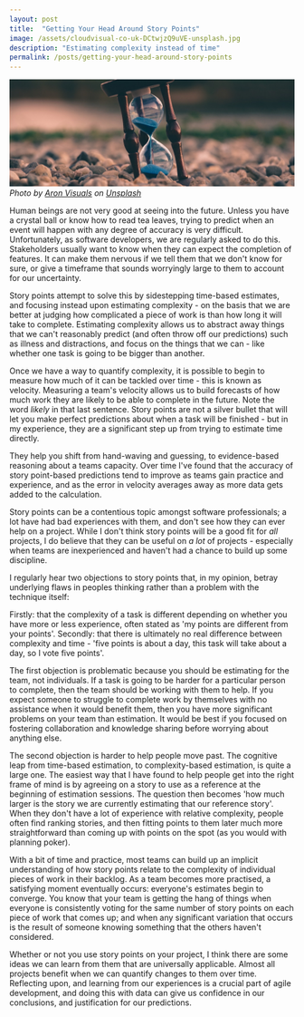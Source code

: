 ```yaml
---
layout: post
title:  "Getting Your Head Around Story Points"
image: /assets/cloudvisual-co-uk-DCtwjzQ9uVE-unsplash.jpg
description: "Estimating complexity instead of time"
permalink: /posts/getting-your-head-around-story-points
---
```


![hourglass](/assets/aron-visuals-BXOXnQ26B7o-unsplash.jpg)
*Photo by [Aron Visuals](https://unsplash.com/@aronvisuals) on [Unsplash][unsplash]*

Human beings are not very good at seeing into the future. Unless you have a crystal ball or know how to read tea leaves, trying to predict when an event will happen with any degree of accuracy is very difficult. Unfortunately, as software developers, we are regularly asked to do this. Stakeholders usually want to know when they can expect the completion of features. It can make them nervous if we tell them that we don't know for sure, or give a timeframe that sounds worryingly large to them to account for our uncertainty.

Story points attempt to solve this by sidestepping time-based estimates, and focusing instead upon estimating complexity - on the basis that we are better at judging how complicated a piece of work is than how long it will take to complete.  Estimating complexity allows us to abstract away things that we can't reasonably predict (and often throw off our predictions) such as illness and distractions, and focus on the things that we can - like whether one task is going to be bigger than another.  

Once we have a way to quantify complexity, it is possible to begin to measure how much of it can be tackled over time - this is known as velocity. Measuring a team's velocity allows us to build forecasts of how much work they are likely to be able to complete in the future. Note the word _likely_ in that last sentence. Story points are not a silver bullet that will let you make perfect predictions about when a task will be finished - but in my experience, they are a significant step up from trying to estimate time directly. 

They help you shift from hand-waving and guessing, to evidence-based reasoning about a teams capacity. Over time I've found that the accuracy of story point-based predictions tend to improve as teams gain practice and experience, and as the error in velocity averages away as more data gets added to the calculation.

Story points can be a contentious topic amongst software professionals; a lot have had bad experiences with them, and don't see how they can ever help on a project. While I don't think story points will be a good fit for _all_ projects, I do believe that they can be useful on _a lot_ of projects - especially when teams are inexperienced and haven't had a chance to build up some discipline. 

I regularly hear two objections to story points that, in my opinion, betray underlying flaws in peoples thinking rather than a problem with the technique itself: 

Firstly: that the complexity of a task is different depending on whether you have more or less experience, often stated as 'my points are different from your points'. Secondly: that there is ultimately no real difference between complexity and time - 'five points is about a day, this task will take about a day, so I vote five points'.

The first objection is problematic because you should be estimating for the team, not individuals. If a task is going to be harder for a particular person to complete, then the team should be working with them to help. If you expect someone to struggle to complete work by themselves with no assistance when it would benefit them, then you have more significant problems on your team than estimation. It would be best if you focused on fostering collaboration and knowledge sharing before worrying about anything else.

The second objection is harder to help people move past.  The cognitive leap from time-based estimation, to complexity-based estimation, is quite a large one. The easiest way that I have found to help people get into the right frame of mind is by agreeing on a story to use as a reference at the beginning of estimation sessions. The question then becomes 'how much larger is the story we are currently estimating that our reference story'. When they don't have a lot of experience with relative complexity, people often find ranking stories, and then fitting points to them later much more straightforward than coming up with points on the spot (as you would with planning poker). 

With a bit of time and practice, most teams can build up an implicit understanding of how story points relate to the complexity of individual pieces of work in their backlog.  As a team becomes more practised, a satisfying moment eventually occurs: everyone's estimates begin to converge. You know that your team is getting the hang of things when everyone is consistently voting for the same number of story points on each piece of work that comes up; and when any significant variation that occurs is the result of someone knowing something that the others haven't considered. 

Whether or not you use story points on your project, I think there are some ideas we can learn from them that are universally applicable. Almost all projects benefit when we can quantify changes to them over time. Reflecting upon, and learning from our experiences is a crucial part of agile development, and doing this with data can give us confidence in our conclusions, and justification for our predictions.

[unsplash]: https://unsplash.com/?utm_source=unsplash&utm_medium=referral&utm_content=creditCopyText